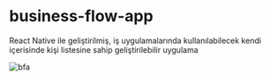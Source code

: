 # business-flow-app
React Native ile geliştirilmiş, iş uygulamalarında kullanılabilecek kendi içerisinde kişi listesine sahip geliştirilebilir uygulama

![bfa](https://user-images.githubusercontent.com/50481841/106392135-8ee43f00-6401-11eb-8feb-f9f8bdc0db81.jpg)
